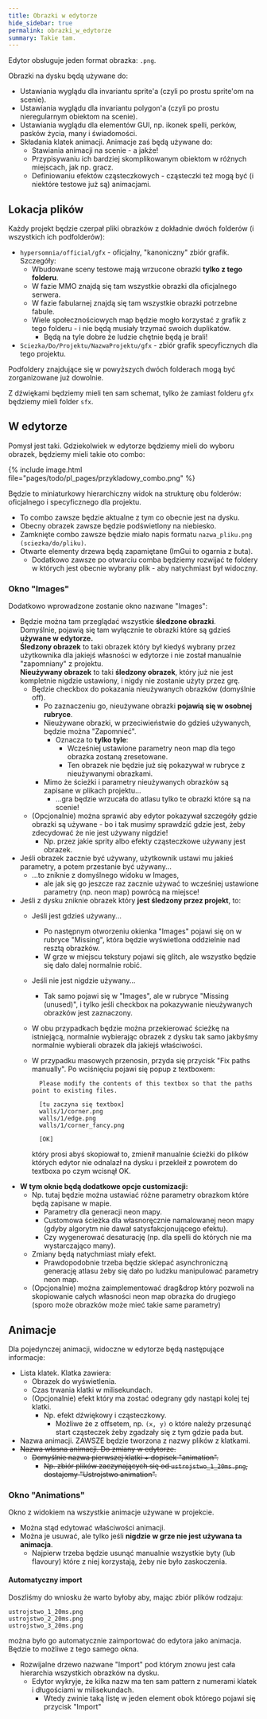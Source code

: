 ```yaml
---
title: Obrazki w edytorze
hide_sidebar: true
permalink: obrazki_w_edytorze
summary: Takie tam.
---
```


Edytor obsługuje jeden format obrazka: ``.png``.

Obrazki na dysku będą używane do:

- Ustawiania wyglądu dla invariantu sprite'a (czyli po prostu sprite'om na scenie).
- Ustawiania wyglądu dla invariantu polygon'a (czyli po prostu nieregularnym obiektom na scenie).
- Ustawiania wyglądu dla elementów GUI, np. ikonek spelli, perków, pasków życia, many i świadomości.
- Składania klatek animacji. Animacje zaś będą używane do:
	- Stawiania animacji na scenie  - a jakże!
	- Przypisywaniu ich bardziej skomplikowanym obiektom w różnych miejscach, jak np. gracz.
	- Definiowaniu efektów cząsteczkowych - cząsteczki też mogą być (i niektóre testowe już są) animacjami.

## Lokacja plików

Każdy projekt będzie czerpał pliki obrazków z dokładnie dwóch folderów (i wszystkich ich podfolderów):

- ``hypersomnia/official/gfx`` - oficjalny, "kanoniczny" zbiór grafik. Szczegóły:
	- Wbudowane sceny testowe mają wrzucone obrazki **tylko z tego folderu**.
	- W fazie MMO znajdą się tam wszystkie obrazki dla oficjalnego serwera. 
	- W fazie fabularnej znajdą się tam wszystkie obrazki potrzebne fabule. 
	- Wiele społecznościowych map będzie mogło korzystać z grafik z tego folderu - i nie będą musiały trzymać swoich duplikatów.
		- Będą na tyle dobre że ludzie chętnie będą je brali!
- ``Sciezka/Do/Projektu/NazwaProjektu/gfx`` - zbiór grafik specyficznych dla tego projektu.

Podfoldery znajdujące się w powyższych dwóch folderach mogą być zorganizowane już dowolnie.

Z dźwiękami będziemy mieli ten sam schemat, tylko że zamiast folderu ``gfx`` będziemy mieli folder ``sfx``.

## W edytorze

Pomysł jest taki.
Gdziekolwiek w edytorze będziemy mieli do wyboru obrazek, będziemy mieli takie oto combo:

{% include image.html file="pages/todo/pl_pages/przykladowy_combo.png" %}

Będzie to miniaturkowy hierarchiczny widok na strukturę obu folderów: oficjalnego i specyficznego dla projektu.  

- To combo zawsze będzie aktualne z tym co obecnie jest na dysku.
- Obecny obrazek zawsze będzie podświetlony na niebiesko.
- Zamknięte combo zawsze będzie miało napis formatu ``nazwa_pliku.png (sciezka/do/pliku)``.
- Otwarte elementy drzewa będą zapamiętane (ImGui to ogarnia z buta).
	- Dodatkowo zawsze po otwarciu comba będziemy rozwijać te foldery w których jest obecnie wybrany plik - aby natychmiast był widoczny.

### Okno "Images"

Dodatkowo wprowadzone zostanie okno nazwane "Images":

- Będzie można tam przeglądać wszystkie **śledzone obrazki**.  
Domyślnie, pojawią się tam wyłącznie te obrazki które są gdzieś **używane w edytorze.**  
**Śledzony obrazek** to taki obrazek który był kiedyś wybrany przez użytkownika dla jakiejś własności w edytorze i nie został manualnie "zapomniany" z projektu.  
**Nieużywany obrazek** to taki **śledzony obrazek**, który już nie jest kompletnie nigdzie ustawiony, i nigdy nie zostanie użyty przez grę.
	- Będzie checkbox do pokazania nieużywanych obrazków (domyślnie off).
		- Po zaznaczeniu go, nieużywane obrazki **pojawią się w osobnej rubryce**.
		- Nieużywane obrazki, w przeciwieństwie do gdzieś używanych, będzie można "Zapomnieć".
			- Oznacza to **tylko tyle**:
				- Wcześniej ustawione parametry neon map dla tego obrazka zostaną zresetowane.
				- Ten obrazek nie będzie już się pokazywał w rubryce z nieużywanymi obrazkami.
		- Mimo że ścieżki i parametry nieużywanych obrazków są zapisane w plikach projektu...
			- ...gra będzie wrzucała do atlasu tylko te obrazki które są na scenie!
	- (Opcjonalnie) można sprawić aby edytor pokazywał szczegóły gdzie obrazki są używane - bo i tak musimy sprawdzić gdzie jest, żeby zdecydować że nie jest używany nigdzie!
		-  Np. przez jakie sprity albo efekty cząsteczkowe używany jest obrazek.
- Jeśli obrazek zacznie być używany, użytkownik ustawi mu jakieś parametry, a potem przestanie być używany...
	- ...to zniknie z domyślnego widoku w Images,
		- ale jak się go jeszcze raz zacznie używać to wcześniej ustawione parametry (np. neon map) powrócą na miejsce!
- Jeśli z dysku zniknie obrazek który **jest śledzony przez projekt**, to:
	- Jeśli jest gdzieś używany...
		- Po następnym otworzeniu okienka "Images" pojawi się on w rubryce "Missing", która będzie wyświetlona oddzielnie nad resztą obrazków.
		- W grze w miejscu tekstury pojawi się glitch, ale wszystko będzie się dało dalej normalnie robić.
	- Jeśli nie jest nigdzie używany...
		- Tak samo pojawi się w "Images", ale w rubryce "Missing (unused)", i tylko jeśli checkbox na pokazywanie nieużywanych obrazków jest zaznaczony.
	- W obu przypadkach będzie można przekierować ścieżkę na istniejącą, normalnie wybierając obrazek z dysku tak samo jakbyśmy normalnie wybierali obrazek dla jakiejś właściwości.
	- W przypadku masowych przenosin, przyda się przycisk "Fix paths manually". Po wciśnięciu pojawi się popup z textboxem:

            
            Please modify the contents of this textbox so that the paths point to existing files.

            [tu zaczyna się textbox]
            walls/1/corner.png
            walls/1/edge.png
            walls/1/corner_fancy.png
            
            [OK]
            

		który prosi abyś skopiował to, zmienił manualnie ścieżki do plików których edytor nie odnalazł na dysku i przekleił z powrotem do textboxa po czym wcisnął OK.
- **W tym oknie będą dodatkowe opcje customizacji:**
	- Np. tutaj będzie można ustawiać różne parametry obrazkom które będą zapisane w mapie.
		- Parametry dla generacji neon mapy.
		- Customowa ścieżka dla własnoręcznie namalowanej neon mapy (gdyby algorytm nie dawał satysfakcjonującego efektu).
		- Czy wygenerować desaturację (np. dla spelli do których nie ma wystarczająco many).
	- Zmiany będą natychmiast miały efekt.
		- Prawdopodobnie trzeba będzie sklepać asynchroniczną generację atlasu żeby się dało po ludzku manipulować parametry neon map.
	- (Opcjonalnie) można zaimplementować drag&drop który pozwoli na skopiowanie całych własności neon map obrazka do drugiego (sporo może obrazków może mieć takie same parametry)

	
<!--
- Uwaga: Jeśli w dowolnym momencie zniknie na dysku obrazek który jest wyświetlony pod "Images" - czyli zniknie obrazek gdzieś użyty w edytorze - to edytor natychmiast wypluje error.
	- Pojawi się error z textboxem:

            
            Please modify the contents of this textbox so that the paths point to existing files.

            [tu zaczyna się textbox]
            walls/1/corner.png
            walls/1/edge.png
            walls/1/corner_fancy.png
            
            [OK]
            

		który prosi abyś skopiował to, zmienił manualnie ścieżki do plików których edytor nie odnalazł (z jakiegokolwiek powodu) i przekleił z powrotem do textboxa po czym wcisnął OK.


	- Jeśli zniknie obrazek który nigdzie nie był użyty, to nic się nie stanie.
-->

## Animacje

<!--
	Czy nie chcemy może mieć okna w którym mamy tylko używane animacje?
	Każde miejsce na wybór animacji prosiłoby o wybór zbioru plików z animacją.

	Potem dialog "Images" pokazywałby również wszystkie klatki tej animacji do dowolnego użytku później.
	Problem może powstać jedynie jeśli chcielibyśmy mieć więcej animacji z tego samego zbioru plików.
		Raczej nie będziemy potrzebowali wielu animacji z tego samego zbioru plików.
			Mnożniki prędkości będą ustawiane w obiektach które korzystają z animacji.
-->

Dla pojedynczej animacji, widoczne w edytorze będą następujące informacje:

- Lista klatek. Klatka zawiera:
	- Obrazek do wyświetlenia.
	- Czas trwania klatki w milisekundach.
	- (Opcjonalnie) efekt który ma zostać odegrany gdy nastąpi kolej tej klatki.
		- Np. efekt dźwiękowy i cząsteczkowy.
			- Możliwe że z offsetem, np. ``(x, y)`` o które należy przesunąć start cząsteczek żeby zgadzały się z tym gdzie pada but.
- Nazwa animacji. ZAWSZE będzie tworzona z nazwy plików z klatkami.
- ~~Nazwa własna animacji. Do zmiany w edytorze.~~
	- ~~Domyślnie nazwa pierwszej klatki + dopisek "animation".~~
		- ~~Np. zbiór plików zaczynających się od ``ustrojstwo_1_20ms.png``, dostajemy "Ustrojstwo animation".~~

### Okno "Animations"

Okno z widokiem na wszystkie animacje używane w projekcie.

- Można stąd edytować właściwości animacji.
- Można je usuwać, ale tylko jeśli **nigdzie w grze nie jest używana ta animacja**.
	- Najpierw trzeba będzie usunąć manualnie wszystkie byty (lub flavoury) które z niej korzystają, żeby nie było zaskoczenia.

#### Automatyczny import

Doszliśmy do wniosku że warto byłoby aby, mając zbiór plików rodzaju:

```
ustrojstwo_1_20ms.png
ustrojstwo_2_20ms.png
ustrojstwo_3_20ms.png
```

można było go automatycznie zaimportować do edytora jako animacja.
Będzie to możliwe z tego samego okna.

- Rozwijalne drzewo nazwane "Import" pod którym znowu jest cała hierarchia wszystkich obrazków na dysku.
	- Edytor wykryje, że kilka nazw ma ten sam pattern z numerami klatek i długościami w milisekundach.
		- Wtedy zwinie taką listę w jeden element obok którego pojawi się przycisk "Import"
